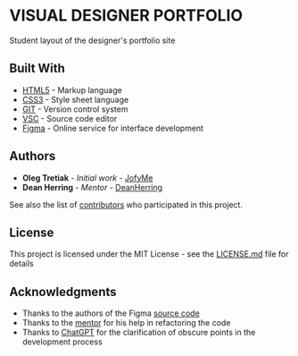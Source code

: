 # VISUAL DESIGNER PORTFOLIO

Student layout of the designer's portfolio site 

## Built With
* [HTML5](https://en.wikipedia.org/wiki/HTML5) - Markup language
* [CSS3](https://en.wikipedia.org/wiki/CSS) - Style sheet language
* [GIT](https://git-scm.com/) - Version control system
* [VSC](https://code.visualstudio.com/) - Source code editor 
* [Figma](https://www.figma.com/) - Online service for interface development

## Authors

* **Oleg Tretiak** - *Initial work* - [JofyMe](https://github.com/JofyMe)
* **Dean Herring** - *Mentor* - [DeanHerring](https://github.com/DeanHerring)

See also the list of [contributors](https://github.com/JofyMe/visual-designer-portfolio/graphs/contributors) who participated in this project.

## License

This project is licensed under the MIT License - see the [LICENSE.md](LICENSE.md) file for details

## Acknowledgments

* Thanks to the authors of the Figma [source code](https://www.figma.com/file/N7HtkQXRqvvLbH4R9I6h3f/Portfolio-template---Edit-and-export-HTML-(Community)?node-id=11-2810&t=3bnFi8s9gxNTtmZT-0)
* Thanks to the [mentor](https://github.com/DeanHerring) for his help in refactoring the code
* Thanks to [ChatGPT](https://chat.openai.com/chat) for the clarification of obscure points in the development process

